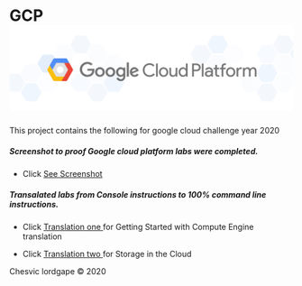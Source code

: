 # GCP <img src="https://github.com/lordgape/GCP/blob/master/img/gcplogo.png" />
This project contains the following for google cloud challenge year 2020


##### Screenshot to proof Google cloud platform labs were completed. 

- Click <a href="https://github.com/lordgape/GCP/blob/master/labs/Screenshot.md" >See Screenshot </a> 

##### Transalated labs from Console instructions to 100% command line instructions.

- Click <a href="https://github.com/lordgape/GCP/blob/master/transalation/translationOne.md">Translation one </a> for Getting Started with Compute Engine translation

- Click <a href="https://github.com/lordgape/GCP/blob/master/transalation/translationTwo.md">Translation two </a> for Storage in the Cloud


Chesvic lordgape &copy; 2020







